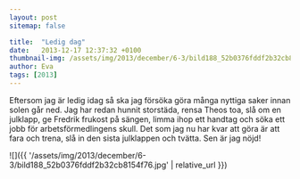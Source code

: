 ```yaml
---
layout: post
sitemap: false

title:  "Ledig dag"
date:   2013-12-17 12:37:32 +0100
thumbnail-img: /assets/img/2013/december/6-3/bild188_52b0376fddf2b32cb8154f76.jpg
author: Eva
tags: [2013]
---
```


Eftersom jag är ledig idag så ska jag försöka göra många nyttiga saker innan solen går ned. Jag har redan hunnit storstäda, rensa Theos toa, slå om en julklapp, ge Fredrik frukost på sängen, limma ihop ett handtag och söka ett jobb för arbetsförmedlingens skull. Det som jag nu har kvar att göra är att fara och trena, slå in den sista julklappen och tvätta. Sen är jag nöjd!

![]({{ '/assets/img/2013/december/6-3/bild188_52b0376fddf2b32cb8154f76.jpg'  | relative_url }})

